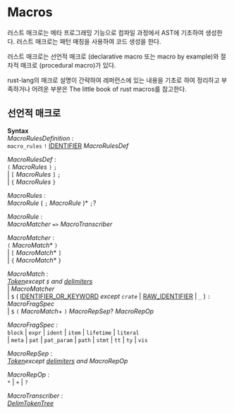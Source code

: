 # Macros

러스트 매크로는 메타 프로그래밍 기능으로 컴파일 과정에서 AST에 기초하여 생성한다. 러스트 매크로는 패턴 매칭을 사용하여 코드 생성을 한다.&#x20;

러스트 매크로는 선언적 매크로 (declarative macro 또는 macro by example)와 절차적 매크로 (procedural macro)가 있다.&#x20;

rust-lang의 매크로 설명이 간략하여 레퍼런스에 있는 내용을 기초로 하여 정리하고 부족하거나 어려운 부분은 The little book of rust macros를 참고한다.&#x20;

## 선언적 매크로&#x20;



**Syntax**\
_MacroRulesDefinition_ :\
&#x20;  `macro_rules` `!` [IDENTIFIER](https://doc.rust-lang.org/reference/identifiers.html) _MacroRulesDef_

_MacroRulesDef_ :\
&#x20;     `(` _MacroRules_ `)` `;`\
&#x20;  \| `[` _MacroRules_ `]` `;`\
&#x20;  \| `{` _MacroRules_ `}`

_MacroRules_ :\
&#x20;  _MacroRule_ ( `;` _MacroRule_ )\* `;`?

_MacroRule_ :\
&#x20;  _MacroMatcher_ `=>` _MacroTranscriber_

_MacroMatcher_ :\
&#x20;     `(` _MacroMatch_\* `)`\
&#x20;  \| `[` _MacroMatch_\* `]`\
&#x20;  \| `{` _MacroMatch_\* `}`

_MacroMatch_ :\
&#x20;     [_Token_](https://doc.rust-lang.org/reference/tokens.html)_except `$` and_ [_delimiters_](https://doc.rust-lang.org/reference/tokens.html#delimiters)\
&#x20;  \| _MacroMatcher_\
&#x20;  \| `$` ( [IDENTIFIER\_OR\_KEYWORD](https://doc.rust-lang.org/reference/identifiers.html) _except `crate`_ | [RAW\_IDENTIFIER](https://doc.rust-lang.org/reference/identifiers.html) | `_` ) `:` _MacroFragSpec_\
&#x20;  \| `$` `(` _MacroMatch_+ `)` _MacroRepSep_? _MacroRepOp_

_MacroFragSpec_ :\
&#x20;     `block` | `expr` | `ident` | `item` | `lifetime` | `literal`\
&#x20;  \| `meta` | `pat` | `pat_param` | `path` | `stmt` | `tt` | `ty` | `vis`

_MacroRepSep_ :\
&#x20;  [_Token_](https://doc.rust-lang.org/reference/tokens.html)_except_ [_delimiters_](https://doc.rust-lang.org/reference/tokens.html#delimiters) _and MacroRepOp_

_MacroRepOp_ :\
&#x20;  `*` | `+` | `?`

_MacroTranscriber_ :\
&#x20;  [_DelimTokenTree_](https://doc.rust-lang.org/reference/macros.html)
